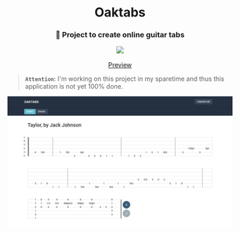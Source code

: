 <div align="center">
  <h1>Oaktabs</h1>
  <h3 align="center">🎸 Project to create online guitar tabs</h3>
  <img src="https://img.shields.io/badge/-Work--in--Progress-blue">
  <p><a href="http://oaktabs.2sidesof1.com/">Preview</a></p>
</div>

> **`Attention`**: I'm working on this project in my sparetime and thus this application is not yet 100% done.

![Preview](/prints/taylor-2.jpg?raw=true)

